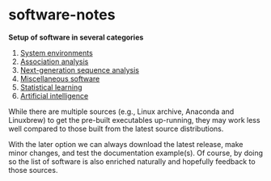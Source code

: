 # software-notes

**Setup of software in several categories**

1. [System environments](envirs)
2. [Association analysis](AA.md)
3. [Next-generation sequence analysis](NGS.md)
4. [Miscellaneous software](misc.md)
5. [Statistical learning](SL.md)
6. [Artificial intelligence](AI.md)

While there are multiple sources (e.g., Linux archive, Anaconda and Linuxbrew) to get the pre-built executables up-running, they may work less well compared to those built from the latest source distributions.

With the later option we can always download the latest release, make minor changes, and test the documentation example(s). Of course, by doing so the list of software is also enriched naturally and hopefully feedback to those sources.

